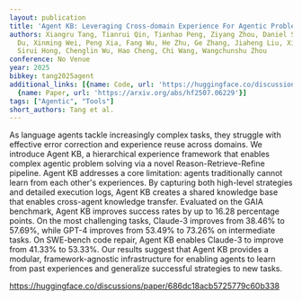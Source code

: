 ```yaml
---
layout: publication
title: 'Agent KB: Leveraging Cross-domain Experience For Agentic Problem Solving'
authors: Xiangru Tang, Tianrui Qin, Tianhao Peng, Ziyang Zhou, Daniel Shao, Tingting
  Du, Xinming Wei, Peng Xia, Fang Wu, He Zhu, Ge Zhang, Jiaheng Liu, Xingyao Wang,
  Sirui Hong, Chenglin Wu, Hao Cheng, Chi Wang, Wangchunshu Zhou
conference: No Venue
year: 2025
bibkey: tang2025agent
additional_links: [{name: Code, url: 'https://huggingface.co/discussions/paper/686dc18acb5725779c60b338'},
  {name: Paper, url: 'https://arxiv.org/abs/hf2507.06229'}]
tags: ["Agentic", "Tools"]
short_authors: Tang et al.
---
```

As language agents tackle increasingly complex tasks, they struggle with effective error correction and experience reuse across domains. We introduce Agent KB, a hierarchical experience framework that enables complex agentic problem solving via a novel Reason-Retrieve-Refine pipeline. Agent KB addresses a core limitation: agents traditionally cannot learn from each other's experiences. By capturing both high-level strategies and detailed execution logs, Agent KB creates a shared knowledge base that enables cross-agent knowledge transfer. Evaluated on the GAIA benchmark, Agent KB improves success rates by up to 16.28 percentage points. On the most challenging tasks, Claude-3 improves from 38.46% to 57.69%, while GPT-4 improves from 53.49% to 73.26% on intermediate tasks. On SWE-bench code repair, Agent KB enables Claude-3 to improve from 41.33% to 53.33%. Our results suggest that Agent KB provides a modular, framework-agnostic infrastructure for enabling agents to learn from past experiences and generalize successful strategies to new tasks.

https://huggingface.co/discussions/paper/686dc18acb5725779c60b338